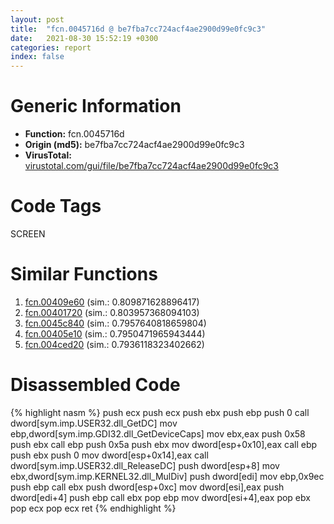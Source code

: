 ```yaml
---
layout: post
title:  "fcn.0045716d @ be7fba7cc724acf4ae2900d99e0fc9c3"
date:   2021-08-30 15:52:19 +0300
categories: report
index: false
---
```


# Generic Information
- **Function:** fcn.0045716d
- **Origin (md5):** be7fba7cc724acf4ae2900d99e0fc9c3
- **VirusTotal:** [virustotal.com/gui/file/be7fba7cc724acf4ae2900d99e0fc9c3][virustotal_ref]

# Code Tags
<span class="tag" id="SCREEN">SCREEN</span>


# Similar Functions

1. [fcn.00409e60][similar_1_ref] (sim.: 0.809871628896417)
2. [fcn.00401720][similar_2_ref] (sim.: 0.803957368094103)
3. [fcn.0045c840][similar_3_ref] (sim.: 0.7957640818659804)
4. [fcn.00405e10][similar_4_ref] (sim.: 0.7950471965943444)
5. [fcn.004ced20][similar_5_ref] (sim.: 0.7936118323402662)


# Disassembled Code

{% highlight nasm %}
push ecx
push ecx
push ebx
push ebp
push 0
call dword[sym.imp.USER32.dll_GetDC]
mov ebp,dword[sym.imp.GDI32.dll_GetDeviceCaps]
mov ebx,eax
push 0x58
push ebx
call ebp
push 0x5a
push ebx
mov dword[esp+0x10],eax
call ebp
push ebx
push 0
mov dword[esp+0x14],eax
call dword[sym.imp.USER32.dll_ReleaseDC]
push dword[esp+8]
mov ebx,dword[sym.imp.KERNEL32.dll_MulDiv]
push dword[edi]
mov ebp,0x9ec
push ebp
call ebx
push dword[esp+0xc]
mov dword[esi],eax
push dword[edi+4]
push ebp
call ebx
pop ebp
mov dword[esi+4],eax
pop ebx
pop ecx
pop ecx
ret
{% endhighlight %}


[similar_1_ref]: /report/fcn.00409e60@0403abd1e9e066fc89cddd5736647282
[similar_2_ref]: /report/fcn.00401720@e9782a46c2d4ab52d9b2b1b712934fbe
[similar_3_ref]: /report/fcn.0045c840@418e0921f3a9bd4f5bc0dcc59623b5a1
[similar_4_ref]: /report/fcn.00405e10@b9bcb002212a6b3f234989f71e66f5f7
[similar_5_ref]: /report/fcn.004ced20@279a61b1e76da49531f1f16fd1102a2d
[virustotal_ref]: https://www.virustotal.com/gui/file/be7fba7cc724acf4ae2900d99e0fc9c3